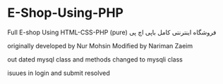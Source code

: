 # E-Shop-Using-PHP
Full E-shop Using HTML-CSS-PHP (pure)
فروشگاه اینترنتی کامل باپی اچ پی 

originally developed by Nur Mohsin
Modified by Nariman Zaeim

out dated mysql class and methods changed to mysqli class

isuues in login and submit resolved

